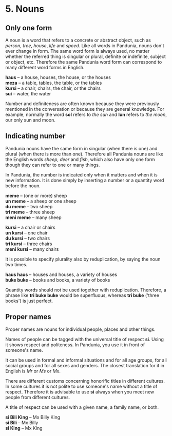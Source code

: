 
# 5. Nouns

## Only one form

A noun is a word that refers to a concrete or abstract object,
such as *person*, *tree*, *house*, *life* and *speed*.
Like all words in Pandunia, nouns don't ever change in form.
The same word form is always used, no matter whether the referred thing is singular or plural, definite or indefinite, subject or object, etc.
Therefore the same Pandunia word form can correspond to many different word forms in English.

**haus**
– a house, houses, the house, or the houses  
**meza**
– a table, tables, the table, or the tables  
**kursi**
– a chair, chairs, the chair, or the chairs  
**sui**
– water, the water

Number and definiteness are often known because they were previously mentioned in the conversation or because they are general knowledge.
For example, normally the word
**sol**
refers to _the sun_ and
**lun**
refers to _the moon_, our only sun and moon.


## Indicating number

Pandunia nouns have the same form
in singular (when there is one)
and plural (when there is more than one).
Therefore all Pandunia nouns are like the English words
_sheep_, _deer_ and _fish_,
which also have only one form though they can refer to one or many things.

In Pandunia, the number is indicated only when it matters and when it is new information.
It is done simply by inserting a number or a quantity word before the noun.

**meme**
– (one or more) sheep  
**un meme**
– a sheep or one sheep  
**du meme**
– two sheep  
**tri meme**
– three sheep  
**meni meme**
– many sheep

**kursi**
– a chair or chairs  
**un kursi**
– one chair  
**du kursi**
– two chairs  
**tri kursi**
– three chairs  
**meni kursi**
– many chairs

It is possible to specify plurality also by reduplication, by saying the noun two times.

**haus haus**
– houses and houses, a variety of houses  
**buke buke**
– books and books, a variety of books

Quantity words should not be used together with reduplication.
Therefore, a phrase like
**tri buke buke**
would be superfluous, whereas
**tri buke**
('three books') is just perfect.

## Proper names

Proper names are nouns for individual people, places and other things.

Names of people can be tagged with the universal title of respect
**si**.
Using it shows respect and politeness.
In Pandunia, you use it in front of someone's name.

It can be used in formal and informal situations and for all age groups, for all social groups and for all sexes and genders.
The closest translation for it in English is _Mr_ or _Ms_ or _Mx_.

There are different customs concerning honorific titles in different cultures.
In some cultures it is not polite to use someone's name without a title of respect.
Therefore it is advisable to use
**si**
always when you meet new people from different cultures.

A title of respect can be used with a given name, a family name, or both.

**si Bili King**
– Mx Billy King  
**si Bili**
– Mx Billy  
**si King**
– Mx King
